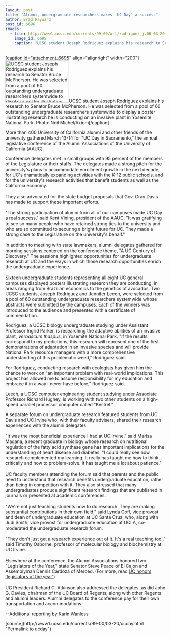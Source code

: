 ```yaml
---
layout: post
title: "Alumni, undergraduate researchers makes 'UC Day' a success"
author: Brad Hayward
post_id: 6696
images:
  - file: http://www1.ucsc.edu/currents/99-00/art/rodriguez_j.00-03-20.200.jpg
    image_id: 6695
    caption: "UCSC student Joseph Rodriguez explains his research to Senator Bruce McPherson. He was selected from a pool of 60 outstanding undergraduate researchers systemwide to display a poster illustrating research he is conducting on an invasive plant in Yosemite National Park. Photo: Neil Michel/Axiom"
---
```


[caption id="attachment_6695" align="alignright" width="200"]<a href="http://localhost/mysite/wp-content/uploads/2000/03/rodriguez_j.00-03-20.200.jpg"><img class="size-full wp-image-6695" src="http://localhost/mysite/wp-content/uploads/2000/03/rodriguez_j.00-03-20.200.jpg" alt="UCSC student Joseph Rodriguez explains his research to Senator Bruce McPherson. He was selected from a pool of 60 outstanding undergraduate researchers systemwide to display a poster illustrating research he is conducting on an invasive plant in Yosemite National Park. Photo: Neil Michel/Axiom" width="200" height="133" /></a>UCSC student Joseph Rodriguez explains his research to Senator Bruce McPherson. He was selected from a pool of 60 outstanding undergraduate researchers systemwide to display a poster illustrating research he is conducting on an invasive plant in Yosemite National Park. Photo: Neil Michel/Axiom[/caption]
<p>
  More than 400 University of California alumni and other friends of the university gathered March 13-14 for "UC Day in Sacramento," the annual legislative conference of the Alumni Associations of the University of California (AAUC).
</p>Conference delegates met in small groups with 95 percent of the members of the Legislature or their staffs. The delegates made a strong pitch for the university's plans to accommodate enrollment growth in the next decade, for UC's dramatically expanding activities with the K-12 public schools, and for the university's research activities that benefit students as well as the California economy.<br>
<br>
They also advocated for the state budget proposals that Gov. Gray Davis has made to support these important efforts.<br>
<br>
"The strong participation of alumni from all of our campuses made UC Day a real success," said Kent Vining, president of the AAUC. "It was gratifying to see so many people who have retained strong ties to the university and who are so committed to securing a bright future for UC. They made a strong case to the Legislature on the university's behalf."<br>
<br>
In addition to meeting with state lawmakers, alumni delegates gathered for morning sessions centered on the conference theme, "A UC Century of Discovery." The sessions highlighted opportunities for undergraduate research at UC and the ways in which those research opportunities enrich the undergraduate experience.<br>
<br>
Sixteen undergraduate students representing all eight UC general campuses displayed posters illustrating research they are conducting, in areas ranging from Brazilian economics to the genetics of avocados. Two UCSC students, Joseph Rodriguez and Jennifer Leech, were selected from a pool of 60 outstanding undergraduate researchers systemwide whose abstracts were submitted by the campuses. Each of the winners was introduced to the audience and presented with a certificate of commendation.
<p>
  Rodriguez, a UCSC biology undergraduate studying under Assistant Professor Ingrid Parker, is researching the adaptive abilities of an invasive plant, <i>Verbascum thaspus</i>, in Yosemite National Park. "If the results correspond to my predictions, this research will represent one of the first demonstrations of adaptation in an invasive species and will provide National Park resource managers with a more comprehensive understanding of this problematic weed," Rodriguez said.
</p>
<p>
  For Rodriguez, conducting research with ecologists has given him the chance to work on "an important problem with real-world implications. This project has allowed me to assume responsibility for my education and embrace it in a way I never have before," Rodriguez said.
</p>
<p>
  Leech, a UCSC computer engineering student studying under Associate Professor Richard Hughey, is working with two other students on a high-speed parallel processor computer called "Kestrel."
</p>
<p>
  A separate forum on undergraduate research featured students from UC Davis and UC Irvine who, with their faculty advisers, shared their research experiences with the alumni delegates.<br>
  <br>
  "It was the most beneficial experience I had at UC Irvine," said Marisa Magana, a recent graduate in biology whose research on nutritional regulation of the fatty acid synthase gene has important implications for the understanding of heart disease and diabetes. "I could really see how research complemented my learning. It really has taught me how to think critically and how to problem-solve. It has taught me a lot about patience."<br>
  <br>
  UC faculty members attending the forum said that parents and the public need to understand that research benefits undergraduate education, rather than being in competition with it. They also stressed that many undergraduates produce significant research findings that are published in journals or presented at academic conferences.<br>
  <br>
  "We're not just teaching students how to do research. They are making substantial contributions in their own field," said Lynda Goff, vice provost and dean of undergraduate education at UC Santa Cruz, who, along with Judi Smith, vice provost for undergraduate education at UCLA, co-moderated the undergraduate research forum.<br>
  <br>
  "They don't just get a research experience out of it. It's a real teaching tool," said Timothy Osborne, professor of molecular biology and biochemistry at UC Irvine.<br>
  <br>
  Elsewhere at the conference, the Alumni Associations honored two "Legislators of the Year," state Senator Steve Peace of El Cajon and Assemblyman Dennis Cardoza of Merced. (For more, read <a href="http://www.ucsc.edu/currents/99-00/03-20/legi.html">UC honors 'legislators of the year'</a>)<br>
  <br>
  UC President Richard C. Atkinson also addressed the delegates, as did John G. Davies, chairman of the UC Board of Regents, along with other Regents and alumni leaders. Alumni delegates to the conference pay for their own transportation and accommodations.<br>
</p>
<p>
  --Additional reporting by Karin Wanless
</p>
<p>

</p>
[source](http://www1.ucsc.edu/currents/99-00/03-20/ucday.html "Permalink to ucday")
